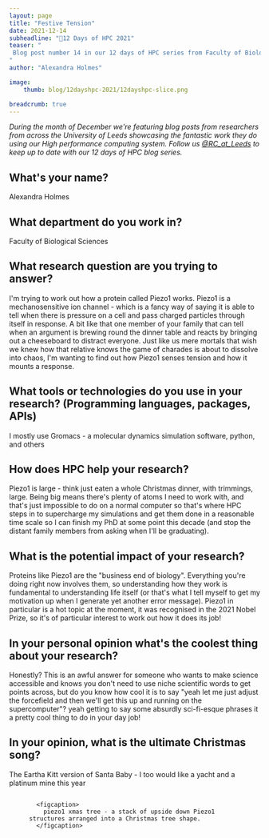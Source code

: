 ```yaml
---
layout: page
title: "Festive Tension"
date: 2021-12-14
subheadline: "🎄12 Days of HPC 2021"
teaser: "
 Blog post number 14 in our 12 days of HPC series from Faculty of Biological Sciences!
"
author: "Alexandra Holmes"

image:
    thumb: blog/12dayshpc-2021/12dayshpc-slice.png

breadcrumb: true
---
```


_During the month of December we're featuring blog posts from researchers from across the University of Leeds showcasing the fantastic work they do using our High performance computing system. Follow us [@RC_at_Leeds](https://twitter.com/RC_at_leeds) to keep up to date with our 12 days of HPC blog series._

## What's your name?

Alexandra Holmes

## What department do you work in?

Faculty of Biological Sciences

## What research question are you trying to answer?

I'm trying to work out how a protein called Piezo1 works. Piezo1 is a mechanosensitive ion channel - which is a fancy way of saying it is able to tell when there is pressure on a cell and pass charged particles through itself in response. A bit like that one member of your family that can tell when an argument is brewing round the dinner table and reacts by bringing out a cheeseboard to distract everyone. 
Just like us mere mortals that wish we knew how that relative knows the game of charades is about to dissolve into chaos, I'm wanting to find out how Piezo1 senses tension and how it mounts a response.

## What tools or technologies do you use in your research? (Programming languages, packages, APIs)

I mostly use Gromacs - a molecular dynamics simulation software, python, and others 

## How does HPC help your research?

Piezo1 is large - think just eaten a whole Christmas dinner, with trimmings, large. Being big means there's plenty of atoms I need to work with, and that's just impossible to do on a normal computer so that's where HPC steps in to supercharge my simulations and get them done in a reasonable time scale so I can finish my PhD at some point this decade (and stop the distant family members from asking when I'll be graduating). 

## What is the potential impact of your research?

Proteins like Piezo1 are the "business end of biology". Everything you're doing right now involves them, so understanding how they work is fundamental to understanding life itself (or that's what I tell myself to get my motivation up when I generate yet another error message). Piezo1 in particular is a hot topic at the moment, it was recognised in the 2021 Nobel Prize, so it's of particular interest to work out how it does its job!

## In your personal opinion what's the coolest thing about your research?

Honestly? This is an awful answer for someone who wants to make science accessible and knows you don't need to use niche scientific words to get points across, but do you know how cool it is to say "yeah let me just adjust the forcefield and then we'll get this up and running on the supercomputer"? yeah getting to say some absurdly sci-fi-esque phrases it a pretty cool thing to do in your day job!



## In your opinion, what is the ultimate Christmas song?

The Eartha Kitt version of Santa Baby - I too would like a yacht and a platinum mine this year




  


<figure>
<div class='column' style='display:flex;'>


  <div class='row'>
    <img src="/images/blog/12dayshpc-2021/piezo1xmastree_Alexandra_Holmes.png"
    alt="" />
    
      
      <figcaption>
        piezo1 xmas tree - a stack of upside down Piezo1 structures arranged into a Christmas tree shape.
      </figcaption>    
    
  </div>

</div>

</figure>
